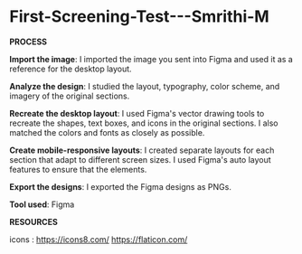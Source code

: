 # First-Screening-Test---Smrithi-M



**PROCESS**

**Import the image**: I imported the image you sent into Figma and used it as a reference for the desktop layout.

**Analyze the design**: I studied the layout, typography, color scheme, and imagery of the original sections.

**Recreate the desktop layout**: I used Figma's vector drawing tools to recreate the shapes, text boxes, and icons in the original sections. I also matched the colors and fonts as closely as possible.

**Create mobile-responsive layouts**: I created separate layouts for each section that adapt to different screen sizes. I used Figma's auto layout features to ensure that the elements.

**Export the designs**: I exported the Figma designs as PNGs.


**Tool used**: Figma


**RESOURCES** 

icons : https://icons8.com/
        https://flaticon.com/

